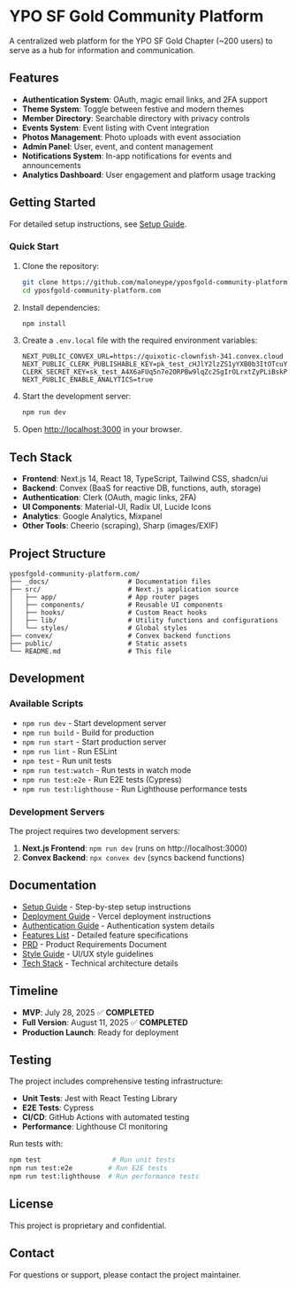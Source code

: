 # YPO SF Gold Community Platform

A centralized web platform for the YPO SF Gold Chapter (~200 users) to serve as a hub for information and communication.

## Features

- **Authentication System**: OAuth, magic email links, and 2FA support
- **Theme System**: Toggle between festive and modern themes
- **Member Directory**: Searchable directory with privacy controls
- **Events System**: Event listing with Cvent integration
- **Photos Management**: Photo uploads with event association
- **Admin Panel**: User, event, and content management
- **Notifications System**: In-app notifications for events and announcements
- **Analytics Dashboard**: User engagement and platform usage tracking

## Getting Started

For detailed setup instructions, see [Setup Guide](./_docs/SETUP_GUIDE.md).

### Quick Start

1. Clone the repository:
   ```bash
   git clone https://github.com/maloneype/yposfgold-community-platform.git
   cd yposfgold-community-platform.com
   ```

2. Install dependencies:
   ```bash
   npm install
   ```

3. Create a `.env.local` file with the required environment variables:
   ```
   NEXT_PUBLIC_CONVEX_URL=https://quixotic-clownfish-341.convex.cloud
   NEXT_PUBLIC_CLERK_PUBLISHABLE_KEY=pk_test_cHJlY2lzZS1yYXB0b3ItOTcuY2xlcmsuYWNjb3VudHMuZGV2JA
   CLERK_SECRET_KEY=sk_test_A4X6aFUq5n7e2ORPBw9lqZc2SgIrOLrxtZyPLiBskP
   NEXT_PUBLIC_ENABLE_ANALYTICS=true
   ```

4. Start the development server:
   ```bash
   npm run dev
   ```

5. Open [http://localhost:3000](http://localhost:3000) in your browser.

## Tech Stack

- **Frontend**: Next.js 14, React 18, TypeScript, Tailwind CSS, shadcn/ui
- **Backend**: Convex (BaaS for reactive DB, functions, auth, storage)
- **Authentication**: Clerk (OAuth, magic links, 2FA)
- **UI Components**: Material-UI, Radix UI, Lucide Icons
- **Analytics**: Google Analytics, Mixpanel
- **Other Tools**: Cheerio (scraping), Sharp (images/EXIF)

## Project Structure

```
yposfgold-community-platform.com/
├── _docs/                    # Documentation files
├── src/                      # Next.js application source
│   ├── app/                  # App router pages
│   ├── components/           # Reusable UI components
│   ├── hooks/                # Custom React hooks
│   ├── lib/                  # Utility functions and configurations
│   └── styles/               # Global styles
├── convex/                   # Convex backend functions
├── public/                   # Static assets
└── README.md                 # This file
```

## Development

### Available Scripts

- `npm run dev` - Start development server
- `npm run build` - Build for production
- `npm run start` - Start production server
- `npm run lint` - Run ESLint
- `npm test` - Run unit tests
- `npm run test:watch` - Run tests in watch mode
- `npm run test:e2e` - Run E2E tests (Cypress)
- `npm run test:lighthouse` - Run Lighthouse performance tests

### Development Servers

The project requires two development servers:

1. **Next.js Frontend**: `npm run dev` (runs on http://localhost:3000)
2. **Convex Backend**: `npx convex dev` (syncs backend functions)

## Documentation

- [Setup Guide](./_docs/SETUP_GUIDE.md) - Step-by-step setup instructions
- [Deployment Guide](./_docs/VERCEL_DEPLOYMENT.md) - Vercel deployment instructions
- [Authentication Guide](./_docs/README_AUTH.md) - Authentication system details
- [Features List](./_docs/Features_List.md) - Detailed feature specifications
- [PRD](./_docs/PRD.md) - Product Requirements Document
- [Style Guide](./_docs/Style_Guide.md) - UI/UX style guidelines
- [Tech Stack](./_docs/Tech_Stack.md) - Technical architecture details

## Timeline

- **MVP**: July 28, 2025 ✅ **COMPLETED**
- **Full Version**: August 11, 2025 ✅ **COMPLETED**
- **Production Launch**: Ready for deployment

## Testing

The project includes comprehensive testing infrastructure:

- **Unit Tests**: Jest with React Testing Library
- **E2E Tests**: Cypress
- **CI/CD**: GitHub Actions with automated testing
- **Performance**: Lighthouse CI monitoring

Run tests with:
```bash
npm test                  # Run unit tests
npm run test:e2e         # Run E2E tests
npm run test:lighthouse  # Run performance tests
```

## License

This project is proprietary and confidential.

## Contact

For questions or support, please contact the project maintainer. 